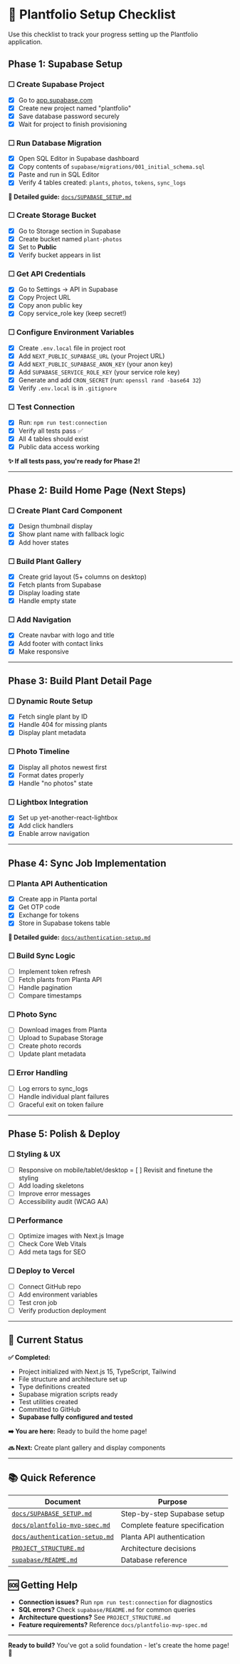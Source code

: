 # 🚀 Plantfolio Setup Checklist

Use this checklist to track your progress setting up the Plantfolio application.

## Phase 1: Supabase Setup

### ☐ Create Supabase Project

- [x] Go to [app.supabase.com](https://app.supabase.com)
- [x] Create new project named "plantfolio"
- [x] Save database password securely
- [x] Wait for project to finish provisioning

### ☐ Run Database Migration

- [x] Open SQL Editor in Supabase dashboard
- [x] Copy contents of `supabase/migrations/001_initial_schema.sql`
- [x] Paste and run in SQL Editor
- [x] Verify 4 tables created: `plants`, `photos`, `tokens`, `sync_logs`

**📖 Detailed guide:** [`docs/SUPABASE_SETUP.md`](docs/SUPABASE_SETUP.md)

### ☐ Create Storage Bucket

- [x] Go to Storage section in Supabase
- [x] Create bucket named `plant-photos`
- [x] Set to **Public**
- [x] Verify bucket appears in list

### ☐ Get API Credentials

- [x] Go to Settings → API in Supabase
- [x] Copy Project URL
- [x] Copy anon public key
- [x] Copy service_role key (keep secret!)

### ☐ Configure Environment Variables

- [x] Create `.env.local` file in project root
- [x] Add `NEXT_PUBLIC_SUPABASE_URL` (your Project URL)
- [x] Add `NEXT_PUBLIC_SUPABASE_ANON_KEY` (your anon key)
- [x] Add `SUPABASE_SERVICE_ROLE_KEY` (your service role key)
- [x] Generate and add `CRON_SECRET` (run: `openssl rand -base64 32`)
- [x] Verify `.env.local` is in `.gitignore`

### ☐ Test Connection

- [x] Run: `npm run test:connection`
- [x] Verify all tests pass ✅
- [x] All 4 tables should exist
- [x] Public data access working

**✨ If all tests pass, you're ready for Phase 2!**

---

## Phase 2: Build Home Page (Next Steps)

### ☐ Create Plant Card Component

- [x] Design thumbnail display
- [x] Show plant name with fallback logic
- [x] Add hover states

### ☐ Build Plant Gallery

- [x] Create grid layout (5+ columns on desktop)
- [x] Fetch plants from Supabase
- [x] Display loading state
- [x] Handle empty state

### ☐ Add Navigation

- [x] Create navbar with logo and title
- [x] Add footer with contact links
- [x] Make responsive

---

## Phase 3: Build Plant Detail Page

### ☐ Dynamic Route Setup

- [x] Fetch single plant by ID
- [x] Handle 404 for missing plants
- [x] Display plant metadata

### ☐ Photo Timeline

- [x] Display all photos newest first
- [x] Format dates properly
- [x] Handle "no photos" state

### ☐ Lightbox Integration

- [x] Set up yet-another-react-lightbox
- [x] Add click handlers
- [x] Enable arrow navigation

---

## Phase 4: Sync Job Implementation

### ☐ Planta API Authentication

- [x] Create app in Planta portal
- [x] Get OTP code
- [x] Exchange for tokens
- [x] Store in Supabase tokens table

**📖 Detailed guide:** [`docs/authentication-setup.md`](docs/authentication-setup.md)

### ☐ Build Sync Logic

- [ ] Implement token refresh
- [ ] Fetch plants from Planta API
- [ ] Handle pagination
- [ ] Compare timestamps

### ☐ Photo Sync

- [ ] Download images from Planta
- [ ] Upload to Supabase Storage
- [ ] Create photo records
- [ ] Update plant metadata

### ☐ Error Handling

- [ ] Log errors to sync_logs
- [ ] Handle individual plant failures
- [ ] Graceful exit on token failure

---

## Phase 5: Polish & Deploy

### ☐ Styling & UX

- [ ] Responsive on mobile/tablet/desktop
= [ ] Revisit and finetune the styling
- [ ] Add loading skeletons
- [ ] Improve error messages
- [ ] Accessibility audit (WCAG AA)

### ☐ Performance

- [ ] Optimize images with Next.js Image
- [ ] Check Core Web Vitals
- [ ] Add meta tags for SEO

### ☐ Deploy to Vercel

- [ ] Connect GitHub repo
- [ ] Add environment variables
- [ ] Test cron job
- [ ] Verify production deployment

---

## 🎯 Current Status

**✅ Completed:**

- Project initialized with Next.js 15, TypeScript, Tailwind
- File structure and architecture set up
- Type definitions created
- Supabase migration scripts ready
- Test utilities created
- Committed to GitHub
- **Supabase fully configured and tested**

**➡️ You are here:** Ready to build the home page!

**🔜 Next:** Create plant gallery and display components

---

## 📚 Quick Reference

| Document                                                       | Purpose                        |
| -------------------------------------------------------------- | ------------------------------ |
| [`docs/SUPABASE_SETUP.md`](docs/SUPABASE_SETUP.md)             | Step-by-step Supabase setup    |
| [`docs/plantfolio-mvp-spec.md`](docs/plantfolio-mvp-spec.md)   | Complete feature specification |
| [`docs/authentication-setup.md`](docs/authentication-setup.md) | Planta API authentication      |
| [`PROJECT_STRUCTURE.md`](PROJECT_STRUCTURE.md)                 | Architecture decisions         |
| [`supabase/README.md`](supabase/README.md)                     | Database reference             |

## 🆘 Getting Help

- **Connection issues?** Run `npm run test:connection` for diagnostics
- **SQL errors?** Check `supabase/README.md` for common queries
- **Architecture questions?** See `PROJECT_STRUCTURE.md`
- **Feature requirements?** Reference `docs/plantfolio-mvp-spec.md`

---

**Ready to build?** You've got a solid foundation - let's create the home page! 🚀
